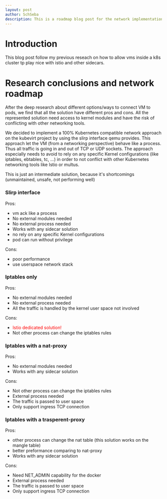 ```yaml
---
layout: post
author: SchSeba
description: This is a roadmap blog post for the network implementation in the kubevirt project
---
```


# Introduction

This blog post follow my previous reseach on how to allow vms inside a k8s cluster tp play nice with istio and other sidecars.


# Research conclusions and network roadmap

After the deep research about different options/ways to connect VM to pods, we find that all the solution have different pros and cons.
All the represented solution need access to kernel modules and have the risk of conflicting with other networking tools.

We decided to implement a 100% Kubernetes compatible network approach on the kubevirt project by using the slirp interface qemu provides.
This approach let the VM (from a networking perspective) behave like a process. Thus all traffic is going in and out of TCP or UDP sockets. The approach especially needs to avoid to rely on any specific Kernel configurations (like iptables, ebtables, tc, …) in order to not conflict with other Kubernetes networking tools like Istio or multus.

This is just an intermediate solution, because it's shortcomings (unmaintained, unsafe, not performing well)

### Slirp interface

Pros:
* vm ack like a process
* No external modules needed
* No external process needed
* Works with any sidecar solution
* no rely on any specific Kernel configurations
* pod can run without privilege

Cons:
* poor performance
* use userspace network stack

### Iptables only

Pros:
* No external modules needed
* No external process needed
* All the traffic is handled by the kernel user space not involved

Cons:
* <span style="color:red;">Istio dedicated solution!</span>
* Not other process can change the iptables rules

### Iptables with a nat-proxy

Pros:
* No external modules needed
* Works with any sidecar solution

Cons:
* Not other process can change the iptables rules
* External process needed
* The traffic is passed to user space
* Only support ingress TCP connection 

### Iptables with a trasperent-proxy

Pros:
* other process can change the nat table (this solution works on the mangle table)
* better preformance comparing to nat-proxy
* Works with any sidecar solution

Cons:
* Need NET_ADMIN capability for the docker
* External process needed
* The traffic is passed to user space
* Only support ingress TCP connection 